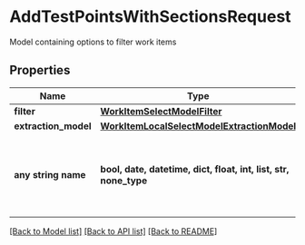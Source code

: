 # AddTestPointsWithSectionsRequest

Model containing options to filter work items

## Properties
Name | Type | Description | Notes
------------ | ------------- | ------------- | -------------
**filter** | [**WorkItemSelectModelFilter**](WorkItemSelectModelFilter.md) |  | 
**extraction_model** | [**WorkItemLocalSelectModelExtractionModel**](WorkItemLocalSelectModelExtractionModel.md) |  | [optional] 
**any string name** | **bool, date, datetime, dict, float, int, list, str, none_type** | any string name can be used but the value must be the correct type | [optional]

[[Back to Model list]](../README.md#documentation-for-models) [[Back to API list]](../README.md#documentation-for-api-endpoints) [[Back to README]](../README.md)


